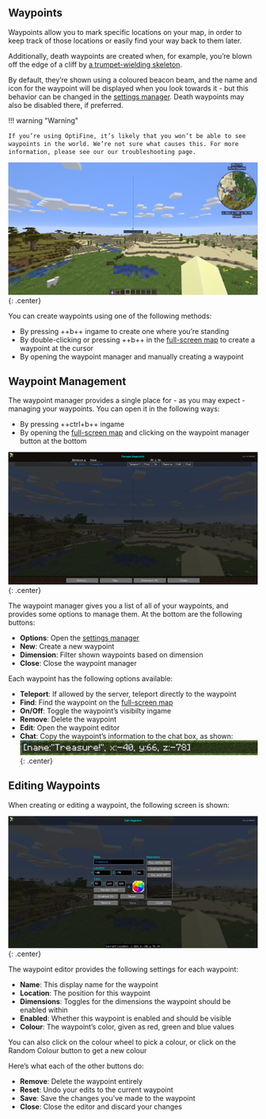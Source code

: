 ## **Waypoints**

Waypoints allow you to mark specific locations on your map, in order to keep track of those locations or easily find your way back to them later.

Additionally, death waypoints are created when, for example, you’re blown off the edge of a cliff by [a trumpet-wielding skeleton](https://www.curseforge.com/minecraft/mc-mods/trumpet-skeleton-redooted).

By default, they’re shown using a coloured beacon beam, and the name and icon for the waypoint will be displayed when you look towards it - but this behavior can be changed in the [settings manager](settings.md). Death waypoints may also be disabled there, if preferred.

!!! warning "Warning"

    If you’re using OptiFine, it’s likely that you won’t be able to see waypoints in the world. We’re not sure what causes this. For more information, please see our our troubleshooting page.

![Waypoint](../img/waypoint.png){: .center}

You can create waypoints using one of the following methods:

- By pressing ++b++ ingame to create one where you’re standing
- By double-clicking or pressing ++b++ in the [full-screen map](full-screen-map.md) to create a waypoint at the cursor
- By opening the waypoint manager and manually creating a waypoint

## **Waypoint Management**

The waypoint manager provides a single place for - as you may expect - managing your waypoints. You can open it in the following ways:

- By pressing ++ctrl+b++ ingame
- By opening the [full-screen map](full-screen-map.md) and clicking on the waypoint manager button at the bottom

![Waypoint-Manager](../img/waypoint-manager.png){: .center}

The waypoint manager gives you a list of all of your waypoints, and provides some options to manage them. At the bottom are the following buttons:

- **Options**: Open the [settings manager](settings.md)
- **New**: Create a new waypoint
- **Dimension**: Filter shown waypoints based on dimension
- **Close**: Close the waypoint manager

Each waypoint has the following options available:

- **Teleport**: If allowed by the server, teleport directly to the waypoint
- **Find**: Find the waypoint on the [full-screen map](full-screen-map.md)
- **On/Off**: Toggle the waypoint’s visibilty ingame
- **Remove**: Delete the waypoint
- **Edit**: Open the waypoint editor
- **Chat**: Copy the waypoint’s information to the chat box, as shown:
![Waypoint-Chat](../img/waypoint-chat.png){: .center}

## **Editing Waypoints**

When creating or editing a waypoint, the following screen is shown:

![Waypoint-Edit](../img/waypoint-edit.png){: .center}

The waypoint editor provides the following settings for each waypoint:

- **Name**: This display name for the waypoint
- **Location**: The position for this waypoint
- **Dimensions**: Toggles for the dimensions the waypoint should be enabled within
- **Enabled**: Whether this waypoint is enabled and should be visible
- **Colour**: The waypoint’s color, given as red, green and blue values

You can also click on the colour wheel to pick a colour, or click on the Random Colour button to get a new colour

Here’s what each of the other buttons do:

- **Remove**: Delete the waypoint entirely
- **Reset**: Undo your edits to the current waypoint
- **Save**: Save the changes you’ve made to the waypoint
- **Close**: Close the editor and discard your changes